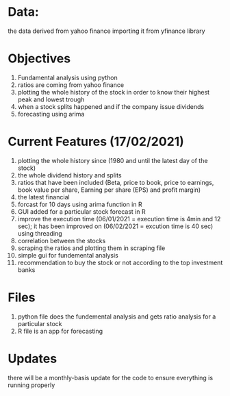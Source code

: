 # Data:
the data derived from yahoo finance importing it from yfinance library 

# Objectives 
1. Fundamental analysis using python 
2. ratios are coming from yahoo finance 
3. plotting the whole history of the stock in order to know their highest peak and lowest trough
4. when a stock splits happened and if the company issue dividends 
5. forecasting using arima 

# Current Features (17/02/2021)
1. plotting the whole history since (1980 and until the latest day of the stock)
2. the whole dividend history and splits
3. ratios that have been included (Beta, price to book, price to earnings, book value per share, Earning per share (EPS) and profit margin)
4. the latest financial 
5. forcast for 10 days using arima function in R 
6. GUI added for a particular stock forecast in R 
7. improve the execution time (06/01/2021 = execution time is 4min and 12 sec); it has been improved on (06/02/2021 = excution time is 40 sec) using threading
8. correlation between the stocks 
9. scraping the ratios and plotting them in scraping file 
10. simple gui for fundemental analysis 
11. recommendation to buy the stock or not according to the top investment banks  

# Files 
1. python file does the fundemental analysis and gets ratio analysis for a particular stock
2. R file is an app for forecasting 

# Updates 
there will be a monthly-basis update for the code to ensure everything is running properly


